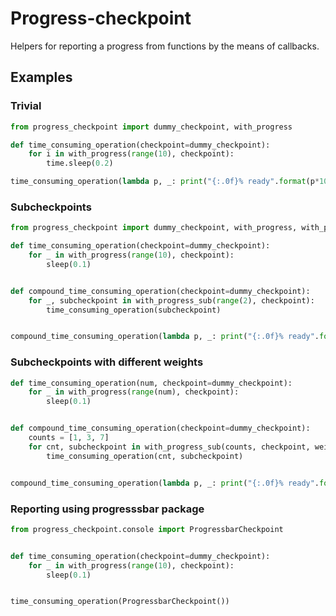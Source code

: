 # Progress-checkpoint

Helpers for reporting a progress from functions by the means of callbacks.

## Examples

### Trivial

```python
from progress_checkpoint import dummy_checkpoint, with_progress

def time_consuming_operation(checkpoint=dummy_checkpoint):
    for i in with_progress(range(10), checkpoint):
        time.sleep(0.2)

time_consuming_operation(lambda p, _: print("{:.0f}% ready".format(p*100)))
```

### Subcheckpoints

```python
from progress_checkpoint import dummy_checkpoint, with_progress, with_progress_sub

def time_consuming_operation(checkpoint=dummy_checkpoint):
    for _ in with_progress(range(10), checkpoint):
        sleep(0.1)


def compound_time_consuming_operation(checkpoint=dummy_checkpoint):
    for _, subcheckpoint in with_progress_sub(range(2), checkpoint):
        time_consuming_operation(subcheckpoint)


compound_time_consuming_operation(lambda p, _: print("{:.0f}% ready".format(p * 100)))
```

### Subcheckpoints with different weights

```python
def time_consuming_operation(num, checkpoint=dummy_checkpoint):
    for _ in with_progress(range(num), checkpoint):
        sleep(0.1)


def compound_time_consuming_operation(checkpoint=dummy_checkpoint):
    counts = [1, 3, 7]
    for cnt, subcheckpoint in with_progress_sub(counts, checkpoint, weights=counts):
        time_consuming_operation(cnt, subcheckpoint)


compound_time_consuming_operation(lambda p, _: print("{:.0f}% ready".format(p * 100)))

```

### Reporting using progresssbar package
```python
from progress_checkpoint.console import ProgressbarCheckpoint


def time_consuming_operation(checkpoint=dummy_checkpoint):
    for _ in with_progress(range(10), checkpoint):
        sleep(0.1)


time_consuming_operation(ProgressbarCheckpoint())
```
